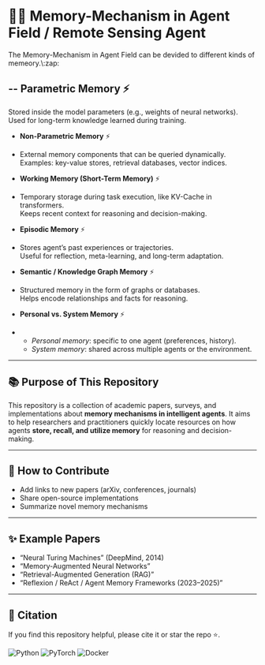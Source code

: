 # :robot::brain: Memory-Mechanism in Agent Field / Remote Sensing Agent  
The Memory-Mechanism in Agent Field can be devided to different kinds of memeory.\\\:zap:

-- **Parametric Memory**  :zap:
- 
  Stored inside the model parameters (e.g., weights of neural networks). Used for long-term knowledge learned during training.

- **Non-Parametric Memory**  :zap:
- 
  External memory components that can be queried dynamically.  
  Examples: key-value stores, retrieval databases, vector indices.

- **Working Memory (Short-Term Memory)**  :zap:
- 
  Temporary storage during task execution, like KV-Cache in transformers.  
  Keeps recent context for reasoning and decision-making.

- **Episodic Memory**  :zap:
- 
  Stores agent’s past experiences or trajectories.  
  Useful for reflection, meta-learning, and long-term adaptation.

- **Semantic / Knowledge Graph Memory**  :zap:
- 
  Structured memory in the form of graphs or databases.  
  Helps encode relationships and facts for reasoning.

- **Personal vs. System Memory**  :zap:
- 
  - *Personal memory*: specific to one agent (preferences, history).  
  - *System memory*: shared across multiple agents or the environment.

---

## :books: Purpose of This Repository
This repository is a collection of academic papers, surveys, and implementations about **memory mechanisms in intelligent agents**. It aims to help researchers and practitioners quickly locate resources on how agents **store, recall, and utilize memory** for reasoning and decision-making.

---

## :rocket: How to Contribute
- Add links to new papers (arXiv, conferences, journals)  
- Share open-source implementations  
- Summarize novel memory mechanisms  

---

## :sparkles: Example Papers
- “Neural Turing Machines” (DeepMind, 2014)  
- “Memory-Augmented Neural Networks”  
- “Retrieval-Augmented Generation (RAG)”  
- “Reflexion / ReAct / Agent Memory Frameworks (2023–2025)”  

---

## :memo: Citation
If you find this repository helpful, please cite it or star the repo ⭐️.

![Python](https://img.shields.io/badge/Python-3.10+-3776AB?style=for-the-badge&logo=python&logoColor=white)
![PyTorch](https://img.shields.io/badge/PyTorch-2.x-EE4C2C?style=for-the-badge&logo=pytorch&logoColor=white)
![Docker](https://img.shields.io/badge/Docker-ready-2496ED?style=for-the-badge&logo=docker&logoColor=white)


